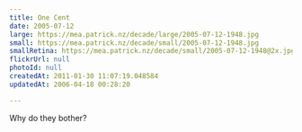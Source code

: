 ```yaml
---
title: One Cent
date: 2005-07-12
large: https://mea.patrick.nz/decade/large/2005-07-12-1948.jpg
small: https://mea.patrick.nz/decade/small/2005-07-12-1948.jpg
smallRetina: https://mea.patrick.nz/decade/small/2005-07-12-1948@2x.jpg
flickrUrl: null
photoId: null
createdAt: 2011-01-30 11:07:19.048584
updatedAt: 2006-04-18 00:28:20

---
```

Why do they bother?

